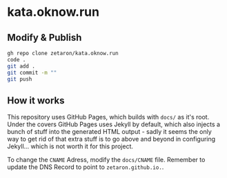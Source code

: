 # kata.oknow.run

## Modify & Publish

```bash
gh repo clone zetaron/kata.oknow.run
code .
git add .
git commit -m ""
git push
```

## How it works

This repository uses GitHub Pages, which builds with `docs/` as it's root.
Under the covers GitHub Pages uses Jekyll by default, which also injects a bunch of stuff into the generated HTML output - sadly it seems the only way to get rid of that extra stuff is to go above and beyond in configuring Jekyll... which is not worth it for this project.

To change the `CNAME` Adress, modify the `docs/CNAME` file.
Remember to update the DNS Record to point to `zetaron.github.io.`.